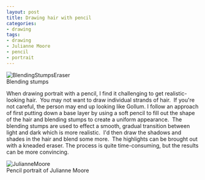 ```yaml
---
layout: post
title: Drawing hair with pencil
categories:
- drawing
tags:
- drawing
- Julianne Moore
- pencil
- portrait
---
```

<img title="BlendingStumpsEraser" src="https://dl.dropboxusercontent.com/u/52804626/images/BlendingStumpsEraser-150x150.jpg" />

<figcaption>Blending stumps</figcaption>

When drawing portrait with a pencil, I find it challenging to get realistic-looking hair.  You may not want to draw individual strands of hair.  If you're not careful, the person may end up looking like Gollum.
I follow an approach of first putting down a base layer by using a soft pencil to fill out the shape of the hair and blending stumps to create a uniform appearance.  The blending stumps are used to effect a smooth, gradual transition between light and dark which is more realistic.  I'd then draw the shadows and shades in the hair and blend some more.  The highlights can be brought out with a kneaded eraser. The process is quite time-consuming, but the results can be more convincing.

<img title="JulianneMoore" src="https://dl.dropboxusercontent.com/u/52804626/images/JulianneMoore.jpg" />

<figcaption>Pencil portrait of Julianne Moore</figcaption>

